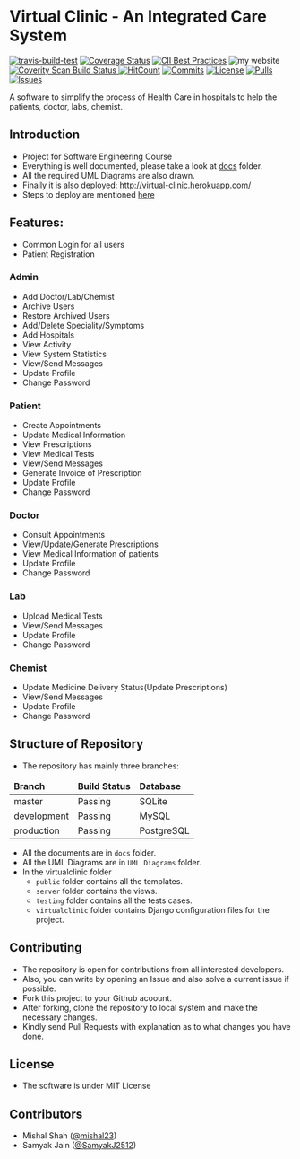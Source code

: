 # Virtual Clinic - An Integrated Care System

[![travis-build-test](https://travis-ci.org/mishal23/virtual-clinic.svg?branch=master)](https://travis-ci.org/mishal23/virtual-clinic?branch=master)
[![Coverage Status](https://img.shields.io/codecov/c/github/mishal23/virtual-clinic.svg)](https://codecov.io/gh/mishal23/virtual-clinic)
[![CII Best Practices](https://bestpractices.coreinfrastructure.org/projects/1873/badge)](https://bestpractices.coreinfrastructure.org/projects/1873)
![my website](https://img.shields.io/website-up-down-green-red/http/virtual-clinic.herokuapp.com.svg?label=website)
<a href="https://scan.coverity.com/projects/mishal23-virtual-clinic">
  <img alt="Coverity Scan Build Status"
       src="https://scan.coverity.com/projects/15847/badge.svg"/>
</a>
[![HitCount](http://hits.dwyl.com/mishal23/virtual-clinic.svg)](http://hits.dwyl.com/mishal23/virtual-clinic)
[![Commits](https://github-basic-badges.herokuapp.com/commits/mishal23/virtual-clinic.svg)]()
[![License](https://github-basic-badges.herokuapp.com/license/mishal23/virtual-clinic.svg)]()
[![Pulls](https://github-basic-badges.herokuapp.com/pulls/mishal23/virtual-clinic.svg)]()
[![Issues](https://github-basic-badges.herokuapp.com/issues/mishal23/virtual-clinic.svg)]()


A software to simplify the process of Health Care in hospitals to help the patients, doctor, labs, chemist.

## Introduction
- Project for Software Engineering Course
- Everything is well documented, please take a look at [docs](/docs) folder.
- All the required UML Diagrams are also drawn.
- Finally it is also deployed: http://virtual-clinic.herokuapp.com/
- Steps to deploy are mentioned [here](https://github.com/mishal23/virtual-clinic/blob/production/virtualclinic/README.md)

## Features:
- Common Login for all users
- Patient Registration
### Admin
- Add Doctor/Lab/Chemist
- Archive Users
- Restore Archived Users
- Add/Delete Speciality/Symptoms
- Add Hospitals
- View Activity
- View System Statistics
- View/Send Messages
- Update Profile
- Change Password

### Patient
- Create Appointments
- Update Medical Information
- View Prescriptions
- View Medical Tests
- View/Send Messages
- Generate Invoice of Prescription
- Update Profile
- Change Password

### Doctor
- Consult Appointments
- View/Update/Generate Prescriptions
- View Medical Information of patients
- Update Profile
- Change Password

### Lab
- Upload Medical Tests
- View/Send Messages
- Update Profile
- Change Password

### Chemist
- Update Medicine Delivery Status(Update Prescriptions)
- View/Send Messages
- Update Profile
- Change Password

## Structure of Repository

- The repository has mainly three branches:
<table>
  <thead>
    <tr>
      <td><b>Branch</b></td>
      <td><b>Build Status</b></td>
      <td><b>Database</b></td>
    </tr>
  </thead>

  <tbody>
    <tr>
      <td>master</td>
      <td>Passing</td>
      <td>SQLite</td>
    </tr>
    <tr>
      <td>development</td>
      <td>Passing</td>
      <td>MySQL</td>
    </tr>
    <tr>
      <td>production</td>
      <td>Passing</td>
      <td>PostgreSQL</td>
    </tr>
  </tbody>
</table>

- All the documents are in `docs` folder.
- All the UML Diagrams are in `UML Diagrams` folder.
- In the virtualclinic folder
	- `public` folder contains all the templates.
	- `server` folder contains the views.
	- `testing` folder contains all the tests cases.
	- `virtualclinic` folder contains Django configuration files for the project.

## Contributing
- The repository is open for contributions from all interested developers.
- Also, you can write by opening an Issue and also solve a current issue if possible.
- Fork this project to your Github acoount.
- After forking, clone the repository to local system and make the necessary changes.
- Kindly send Pull Requests with explanation as to what changes you have done.

## License
- The software is under MIT License

## Contributors
- Mishal Shah ([@mishal23](https://github.com/mishal23))
- Samyak Jain ([@SamyakJ2512](https://github.com/SamyakJ2512))

